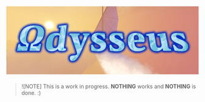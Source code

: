 ![Odysseus Banner](https://raw.githubusercontent.com/hozhai/odysseus/refs/heads/main/assets/banner.webp)
---
> ![NOTE]
> This is a work in progress. **NOTHING** works and **NOTHING** is done. :)
